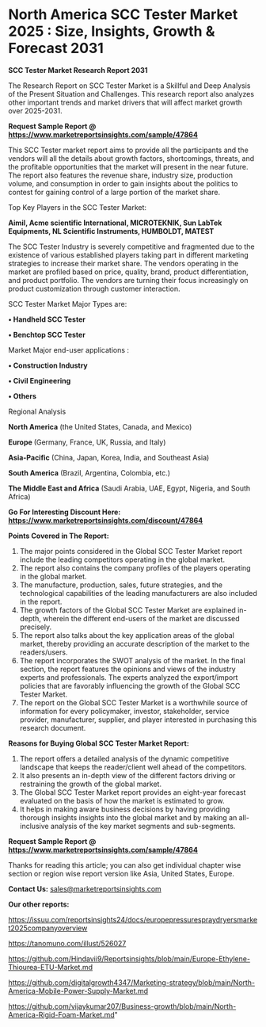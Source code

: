 # North America SCC Tester Market 2025 : Size, Insights, Growth & Forecast 2031

<strong>SCC Tester Market Research Report 2031</strong>

The Research Report on SCC Tester Market is a Skillful and Deep Analysis of the Present Situation and Challenges. This research report also analyzes other important trends and market drivers that will affect market growth over 2025-2031.

<strong>Request Sample Report @ <a href=https://www.marketreportsinsights.com/sample/47864>https://www.marketreportsinsights.com/sample/47864</a></strong>

This SCC Tester market report aims to provide all the participants and the vendors will all the details about growth factors, shortcomings, threats, and the profitable opportunities that the market will present in the near future. The report also features the revenue share, industry size, production volume, and consumption in order to gain insights about the politics to contest for gaining control of a large portion of the market share.

Top Key Players in the SCC Tester Market:

<strong>Aimil, Acme scientific International, MICROTEKNIK, Sun LabTek Equipments, NL Scientific Instruments, HUMBOLDT, MATEST</strong>

The SCC Tester Industry is severely competitive and fragmented due to the existence of various established players taking part in different marketing strategies to increase their market share. The vendors operating in the market are profiled based on price, quality, brand, product differentiation, and product portfolio. The vendors are turning their focus increasingly on product customization through customer interaction.

SCC Tester Market Major Types are:

<strong>•  Handheld SCC Tester

•  Benchtop SCC Tester</strong>

Market Major end-user applications :

<strong>•  Construction Industry

•  Civil Engineering

•  Others</strong>

Regional Analysis

</u><strong><b>North America</b></strong> (the United States, Canada, and Mexico)

<strong><b>Europe </b></strong>(Germany, France, UK, Russia, and Italy)

<strong><b>Asia-Pacific</b></strong> (China, Japan, Korea, India, and Southeast Asia)

<strong><b>South America</b></strong> (Brazil, Argentina, Colombia, etc.)

<strong><b>The Middle East and Africa</b></strong> (Saudi Arabia, UAE, Egypt, Nigeria, and South Africa)

<strong>Go For Interesting Discount Here: <a href=https://www.marketreportsinsights.com/discount/47864>https://www.marketreportsinsights.com/discount/47864</a></strong>

<strong>Points Covered in The Report:</strong>
<ol>
  <li>The major points considered in the Global SCC Tester Market report include the leading competitors operating in the global market.</li>
  <li>The report also contains the company profiles of the players operating in the global market.</li>
  <li>The manufacture, production, sales, future strategies, and the technological capabilities of the leading manufacturers are also included in the report.</li>
  <li>The growth factors of the Global SCC Tester Market are explained in-depth, wherein the different end-users of the market are discussed precisely.</li>
  <li>The report also talks about the key application areas of the global market, thereby providing an accurate description of the market to the readers/users.</li>
  <li>The report incorporates the SWOT analysis of the market. In the final section, the report features the opinions and views of the industry experts and professionals. The experts analyzed the export/import policies that are favorably influencing the growth of the Global SCC Tester Market.</li>
  <li>The report on the Global SCC Tester Market is a worthwhile source of information for every policymaker, investor, stakeholder, service provider, manufacturer, supplier, and player interested in purchasing this research document.</li>
</ol>
<strong>Reasons for Buying Global SCC Tester Market Report:</strong>

<ol>
  <li>The report offers a detailed analysis of the dynamic competitive landscape that keeps the reader/client well ahead of the competitors.</li>
  <li>It also presents an in-depth view of the different factors driving or restraining the growth of the global market.</li>
  <li>The Global SCC Tester Market report provides an eight-year forecast evaluated on the basis of how the market is estimated to grow.</li>
  <li>It helps in making aware business decisions by having providing thorough insights insights into the global market and by making an all-inclusive analysis of the key market segments and sub-segments.</li>
</ol>
<strong>Request Sample Report @ <a href=https://www.marketreportsinsights.com/sample/47864>https://www.marketreportsinsights.com/sample/47864</a></strong>


Thanks for reading this article; you can also get individual chapter wise section or region wise report version like Asia, United States, Europe.

<strong>Contact Us:</strong>
sales@marketreportsinsights.com

<strong>Our other reports:</strong>

<a href=https://issuu.com/reportsinsights24/docs/europepressurespraydryersmarket2025companyoverview>https://issuu.com/reportsinsights24/docs/europepressurespraydryersmarket2025companyoverview</a>

<a href=https://tanomuno.com/illust/526027>https://tanomuno.com/illust/526027</a>

<a href=https://github.com/Hindavii9/Reportsinsights/blob/main/Europe-Ethylene-Thiourea-ETU-Market.md>https://github.com/Hindavii9/Reportsinsights/blob/main/Europe-Ethylene-Thiourea-ETU-Market.md</a>

<a href=https://github.com/digitalgrowth4347/Marketing-strategy/blob/main/North-America-Mobile-Power-Supply-Market.md>https://github.com/digitalgrowth4347/Marketing-strategy/blob/main/North-America-Mobile-Power-Supply-Market.md</a>

<a href=https://github.com/vijaykumar207/Business-growth/blob/main/North-America-Rigid-Foam-Market.md>https://github.com/vijaykumar207/Business-growth/blob/main/North-America-Rigid-Foam-Market.md</a>"
